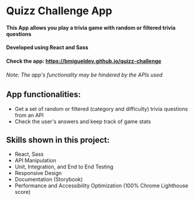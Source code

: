 # Quizz Challenge App

#### This App allows you play a trivia game with random or filtered trivia questions

#### Developed using React and Sass

#### Check the app: https://bmigueldev.github.io/quizz-challenge

###### Note: The app's functionality may be hindered by the APIs used

## App functionalities:
- Get a set of random or filtered (category and difficulty) trivia questions from an API
- Check the user's answers and keep track of game stats

## Skills shown in this project:
- React, Sass
- API Manipulation
- Unit, Integration, and End to End Testing
- Responsive Design
- Documentation (Storybook)
- Performance and Accessibility Optimization (100% Chrome Lighthouse score)

